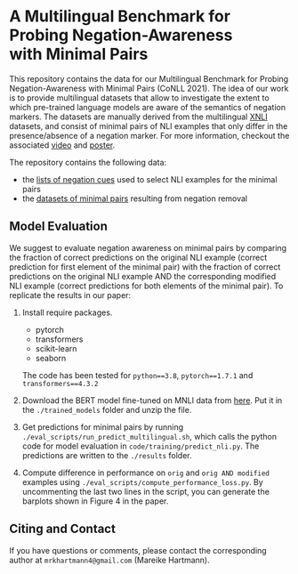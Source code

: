 # A Multilingual Benchmark for Probing Negation-Awareness <br/> with Minimal Pairs
This repository contains the data for our Multilingual Benchmark for Probing Negation-Awareness with Minimal Pairs (CoNLL 2021). The idea of our work is to provide multilingual datasets that allow to investigate the extent to which pre-trained language models are aware of the semantics of negation markers. The datasets are manually derived from the multilingual [XNLI](https://github.com/facebookresearch/XNLI) datasets, and consist of minimal pairs of NLI examples that only differ in the presence/absence of a negation marker. For more information, checkout the associated [video](https://drive.google.com/file/d/1TaF1vYWRyedG-uNJzdBak7lHls6up06l/view?usp=sharing) and [poster](./poster_negation_conll.pdf).

The repository contains the following data:
- the [lists of negation cues](./data/negation_cues) used to select NLI examples for the minimal pairs
- the [datasets of minimal pairs](./data/minimal_pairs) resulting from negation removal


## Model Evaluation
We suggest to evaluate negation awareness on minimal pairs by comparing the fraction of correct predictions on the original NLI example (correct prediction for first element of the minimal pair) with the fraction of correct predictions on the original NLI example AND the corresponding modified NLI example (correct predictions for both elements of the minimal pair). To replicate the results in our paper:
1. Install require packages. 
   - pytorch
   - transformers
   - scikit-learn
   - seaborn
   
   The code has been tested for `python==3.8`, `pytorch==1.7.1` and `transformers==4.3.2`
3. Download the BERT model fine-tuned on MNLI data from [here](https://drive.google.com/file/d/1iY7Es6jxjnWGn5ntGXxrZ7U2Nrq3lUa0/view?usp=sharing). Put it in the `./trained_models` folder and unzip the file. 
4. Get predictions for minimal pairs by running `./eval_scripts/run_predict_multilingual.sh`, which calls the python code for model evaluation in `code/training/predict_nli.py`. The predictions are written to the `./results` folder.
5. Compute difference in performance on `orig` and `orig AND modified` examples using `./eval_scripts/compute_performance_loss.py`. By uncommenting the last two lines in the script, you can generate the barplots shown in Figure 4 in the paper.



## Citing and Contact 
If you have questions or comments, please contact the corresponding author at `mrkhartmann4@gmail.com` (Mareike Hartmann).

